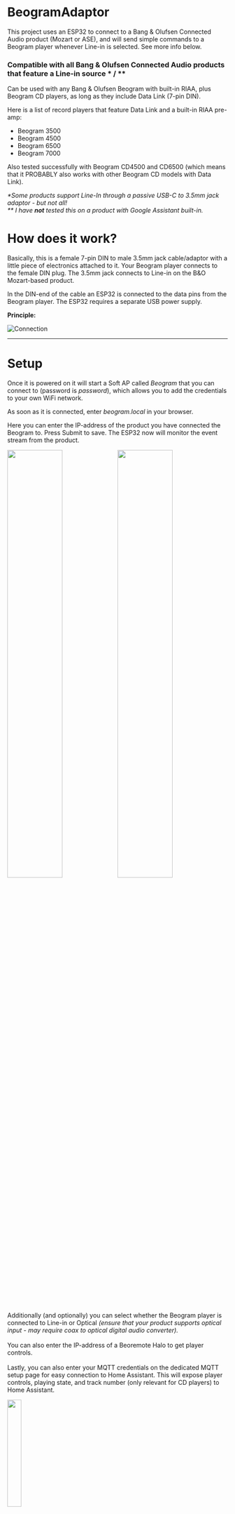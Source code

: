 # BeogramAdaptor
This project uses an ESP32 to connect to a Bang & Olufsen Connected Audio product (Mozart or ASE), and will send simple commands to a Beogram player whenever Line-in is selected. See more info below.


### Compatible with all Bang & Olufsen Connected Audio products that feature a Line-in source * / **
Can be used with any Bang & Olufsen Beogram with built-in RIAA, plus Beogram CD players, as long as they include Data Link (7-pin DIN).

Here is a list of record players that feature Data Link and a built-in RIAA pre-amp:
- Beogram 3500
- Beogram 4500
- Beogram 6500
- Beogram 7000

Also tested successfully with Beogram CD4500 and CD6500 (which means that it PROBABLY also works with other Beogram CD models with Data Link).

_*Some products support Line-In through a passive USB-C to 3.5mm jack adaptor - but not all!_ <br>
_** I have **not** tested this on a product with Google Assistant built-in._ <br>

# How does it work?
Basically, this is a female 7-pin DIN to male 3.5mm jack cable/adaptor with a little piece of electronics attached to it. Your Beogram player connects to the female DIN plug. The 3.5mm jack connects to Line-in on the B&O Mozart-based product.

In the DIN-end of the cable an ESP32 is connected to the data pins from the Beogram player. The ESP32 requires a separate USB power supply.

**Principle:**

![Connection](/images/connection1.png)


---


# Setup

Once it is powered on it will start a Soft AP called _Beogram_ that you can connect to (password is _password_), which allows you to add the credentials to your own WiFi network.

As soon as it is connected, enter _beogram.local_ in your browser.

Here you can enter the IP-address of the product you have connected the Beogram to. Press Submit to save.
The ESP32 now will monitor the event stream from the product.

<img src="/screenshots/configuration.png" width="50%"><img src="/screenshots/mqtt.png" width="50%">

Additionally (and optionally) you can select whether the Beogram player is connected to Line-in or Optical _(ensure that your product supports optical input - may require coax to optical digital audio converter)._ <br><br>
You can also enter the IP-address of a Beoremote Halo to get player controls. <br><br>
Lastly, you can also enter your MQTT credentials on the dedicated MQTT setup page for easy connection to Home Assistant. This will expose player controls, playing state, and track number (only relevant for CD players) to Home Assistant.

<img src="/screenshots/home_assistant.png" width="25%">


---


# Usage and limitations
Now you are ready to use the system.
You can start the Beogram player from the Connected Audio product, the app, a Beoremote Halo and/or a Beoremote One BT by selecting the **Line-in** source.


Changing source away from Line-in will send a STOP command to the Beogram (pause, basically). 

Activating Line-in again will send PLAY and resume from the point where you left off (note: the Beogram will automatically turn off after x minutes in STOP-mode).


Sending a Standby or All-standby to the product from any interface will turn off the record player.

### Control using a Beoremote One BT:
With a connected Beoremote One BT you can do basic control of the connected Beogram. 

1. Activate Line-in to start the Beogram.
2. Press List on Beoremote One BT and ensure that **Control** is highlighted in the remote list
3. Press ▶, ⏸, ⏮ or ⏭ to control the Beogram player
    - If a Beogram CD player is connected, it is also possible to use the digit keys to change to a specific track   

It is **not** possible to change track using the Bang & Olufsen app. Neither is it possible to change track from another room that has joined the experience.

### Control using a Beoremote Halo (OPTIONAL)
You can connect a Beoremote Halo to the BeogramAdaptor from the webpage (_beogram.local_). This will create a custom page on the Halo for Next, Previous and Play/Pause control of the Beogram.

If a Beogram CD player is connected, it will also show the currently playing track.

_If you already is utilising the custom pages, e.g. through a Beoliving Intelligence, do not add your Halo to the Beogram adaptor. Halo can only connect to one client at a time._

<img src="/screenshots/Halo_controls.jpeg" width="400px">

### Mozart Platform only: Controls directly on the product: 
Play, Pause, Next and previous works directly on a Mozart product (the < and > buttons are turned off when using Line-in, but they will still work). 

# REST calls
For testing or integration with a control system, you can send commands directly to the Beogram player. I highly recommend using the IP address instead of beogram.local for these requests, as DNS lookup slows things down significantly.

Example: ```curl --location --request POST 'http://192.168.100.37/command/next'```


| Command | Method | Endpoint |
| -------- | ------- | ------- |
| Play | POST | <ip>/command/play |
| Stop | POST | <ip>/command/stop |
| Next | POST | <ip>/command/next |
| Previous | POST | <ip>/command/prev |
| Standby | POST | <ip>/command/standby |


---


# Technical details


# Hardware
Since the Data Link bus is running on 5V and an ESP32 accepts 3.3V on the GPIO pins, we need to add a little hardware. Also, Data Link is sending and receiving on the same wire, so we needed to do some trickery to get communication in both directions.

I have built my prototype using:
- 1x Lolin S3 Mini (https://www.aliexpress.com/item/1005005449219195.html)
- 1x LM358N op-amp
- 1x EL817 optocoupler
- 1x 330ohm resistor
- 1x 1K resistor
- 2x 10K resistors
- 1x female DIN7 (or 8) plug
- 1x stereo jack connector

Diagram:

![Diagram](/schematics/breadboard_diagram.png)


# How to install
If you have an existing BeogramAdaptor and you want to update the board, go to _beogram.local_ and update using the OTA-release files from this repository.


If you want to install the BeogramAdaptor from scratch on a Lolin S3 Mini board, download the release package (.zip), which includes 4 .bin files.

Connect your Lolin S3 Mini board to your computer via USB, and go to https://espressif.github.io/esptool-js/ (you must use the Chrome browser).

In the Program field, ensure that the Baudrate is set to 921600. Press **Connect**. Select your ESP32 (mine is called cu.usbmodem1101, but YMMV), and press **Connect**.


Now a new field appears: **Flash Address**. In the right-hand side you can select a file. We need 4 lines filled out exactly as shown below. For each line, press **Add file.**

<img src="/screenshots/flashing-tool.png">

| Flash address | File |
| -------- | ------- |
| 0x0 | x.bootloader.bin |
| 0x8000 | x.partitions.bin |
| 0xe000 | boot_app0.bin |
| 0x10000 | x.release.bin |

Once this is filled out, press the **Program** button. The flashing process usually takes around 30 seconds.


## Installing on different boards
If you want to use a different board, the .ino file is available for you to edit and compile yourself. 


